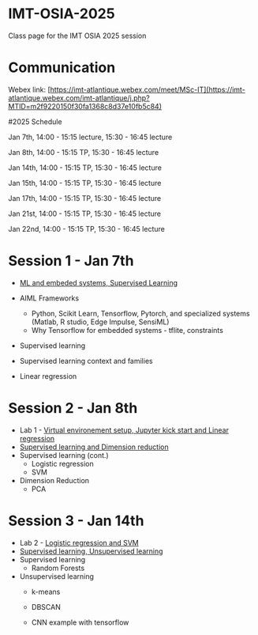 # IMT-OSIA-2025
Class page for the IMT OSIA 2025 session
# Communication

Webex link: [https://imt-atlantique.webex.com/meet/MSc-IT](https://imt-atlantique.webex.com/imt-atlantique/j.php?MTID=m2f9220150f30fa1368c8d37e10fb5c84)  



#2025 Schedule

Jan 7th, 14:00 - 15:15 lecture, 15:30 - 16:45 lecture

Jan 8th, 14:00 - 15:15 TP, 15:30 - 16:45 lecture

Jan 14th, 14:00 - 15:15 TP, 15:30 - 16:45 lecture

Jan 15th, 14:00 - 15:15 TP, 15:30 - 16:45 lecture

Jan 17th, 14:00 - 15:15 TP, 15:30 - 16:45 lecture

Jan 21st, 14:00 - 15:15 TP, 15:30 - 16:45 lecture

Jan 22nd, 14:00 - 15:15 TP, 15:30 - 16:45 lecture



# Session 1 - Jan 7th

* [ML and embeded systems, Supervised Learning](https://rawcdn.githack.com/jhenry-github/IMT-OSIA-2025-content/76d7404acf007be3796dfce922b61cf219633b36/slides/FirstSession/index.html)

* AIML Frameworks
  * Python, Scikit Learn, Tensorflow, Pytorch, and specialized systems (Matlab, R studio, Edge Impulse, SensiML)
  * Why Tensorflow for embedded systems - tflite, constraints

 * Supervised learning
  * Supervised learning context and families
  * Linear regression


# Session 2 - Jan 8th
  * Lab 1 - [Virtual environement setup, Jupyter kick start and Linear regression](https://github.com/jhenry-github/IMT-OSIA-2025-content/blob/main/TPs/1-Linear%20Regression.md)
  * [Supervised learning and Dimension reduction](https://rawcdn.githack.com/jhenry-github/IMT-OSIA-2025-content/0bd7d8c77335e44c5958873140cade01ddc4e368/slides/Session2/index.html)
  * Supervised learning (cont.)
    * Logistic regression
    * SVM
  * Dimension Reduction
    * PCA

# Session 3 - Jan 14th
  * Lab 2 - [Logistic regression and SVM](https://github.com/jhenry-github/IMT-OSIA-2025-content/blob/main/TPs/2%20-%20Logistic%20Regression%20and%20SVM.md)
  * [Supervised learning, Unsupervised learning](https://rawcdn.githack.com/jhenry-github/IMT-OSIA-2025-content/0bd7d8c77335e44c5958873140cade01ddc4e368/slides/Session3/index.html)
  * Supervised learning
    * Random Forests
  * Unsupervised learning
    * k-means
    * DBSCAN

    * CNN example with tensorflow
